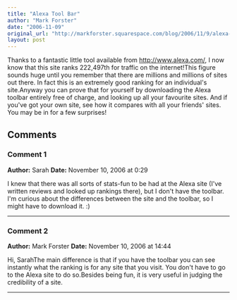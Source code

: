 ```yaml
---
title: "Alexa Tool Bar"
author: "Mark Forster"
date: "2006-11-09"
original_url: "http://markforster.squarespace.com/blog/2006/11/9/alexa-tool-bar.html"
layout: post
---
```


Thanks to a fantastic little tool available from http://www.alexa.com/, I now know that this site ranks 222,497th for traffic on the internet!This figure sounds huge until you remember that there are millions and millions of sites out there. In fact this is an extremely good ranking for an individual's site.Anyway you can prove that for yourself by downloading the Alexa toolbar entirely free of charge, and looking up all your favourite sites. And if you've got your own site, see how it compares with all your friends' sites. You may be in for a few surprises!

## Comments

### Comment 1
**Author:** Sarah
**Date:** November 10, 2006 at 0:29

I knew that there was all sorts of stats-fun to be had at the Alexa site (I've written reviews and looked up rankings there), but I don't have the toolbar. I'm curious about the differences between the site and the toolbar, so I might have to download it. :)

---

### Comment 2
**Author:** Mark Forster
**Date:** November 10, 2006 at 14:44

Hi, SarahThe main difference is that if you have the toolbar you can see instantly what the ranking is for any site that you visit. You don't have to go to the Alexa site to do so.Besides being fun, it is very useful in judging the credibility of a site.

---
